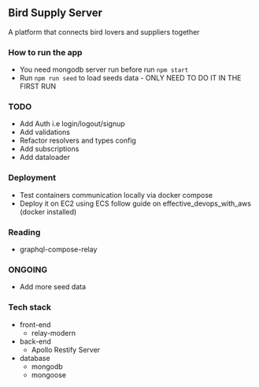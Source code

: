 ## Bird Supply Server

A platform that connects bird lovers and suppliers together

### How to run the app
 * You need mongodb server run before run `npm start`
 * Run `npm run seed` to load seeds data - ONLY NEED TO DO IT IN THE FIRST RUN

### TODO
 * Add Auth i.e login/logout/signup
 * Add validations
 * Refactor resolvers and types config
 * Add subscriptions
 * Add dataloader

### Deployment
 * Test containers communication locally via docker compose
 * Deploy it on EC2 using ECS follow guide on effective_devops_with_aws (docker installed)

### Reading
 * graphql-compose-relay

### ONGOING
 * Add more seed data

### Tech stack
  * front-end
    * relay-modern
  * back-end
    * Apollo Restify Server
  * database
    * mongodb
    * mongoose

